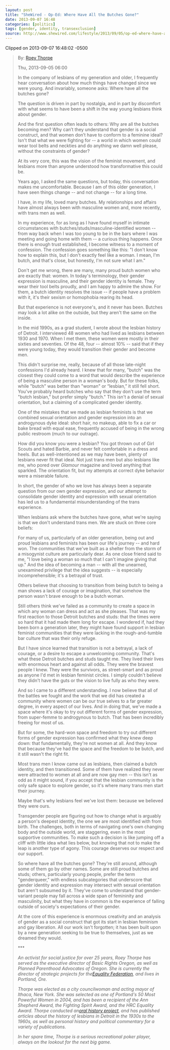 ```yaml
---
layout: post
title: "SheWired - Op-Ed: Where Have All the Butches Gone?"
date: 2013-09-07 16:48
categories: [politics]
tags: [gender, identity, transexclusion]
source: http://www.shewired.com/lifestyle/2013/09/05/op-ed-where-have-all-butches-gone
---
```



Clipped on 2013-09-07 16:48:02 -0500

<!--more-->

> By: [Roey Thorpe](http://www.shewired.com/users/roey-thorpe "View user profile.")
> 
> Thu, 2013-09-05 06:00
> 
> In the company of lesbians of my generation and older, I frequently hear
> conversation about how much things have changed since we were young. And
> invariably, someone asks: Where have all the butches gone?
> 
> The question is driven in part by nostalgia, and in part by discomfort
> with what seems to have been a shift in the way young lesbians think
> about gender.
> 
> And the first question often leads to others: Why are all the butches
> becoming men? Why can’t they understand that gender is a social
> construct, and that women don’t have to conform to a feminine ideal?
> Isn't that what we were fighting for -- a world in which women could wear
> tool belts and neckties and do anything we damn well please, without the
> constraints of gender?
> 
> At its very core, this was the vision of the feminist movement, and
> lesbians more than anyone understood how transformative this could be.
> 
> Years ago, I asked the same questions, but today, this conversation
> makes me uncomfortable. Because I am of this older generation, I have
> seen things change -- and not change -- for a long time.
> 
> I have, in my life, loved many butches. My relationships and affairs
> have almost always been with masculine women and, more recently, with
> trans men as well.
> 
> In my experience, for as long as I have found myself in intimate
> circumstances with butches/studs/masculine-identified women -- from way
> back when I was too young to be in the bars where I was meeting and
> going home with them -- a curious thing happens. Once there is enough
> trust established, I become witness to a moment of confession. The
> confession goes something like this: "I don't know how to explain this,
> but I don't exactly feel like a woman. I mean, I'm butch, and that's
> close, but honestly, I'm not sure what I am."
> 
> Don't get me wrong, there are many, many proud butch women who are
> exactly that: women. In today's terminology, their gender expression is
> masculine, and their gender identity is female. They wear their tool
> belts proudly, and I am happy to admire the show. For them, a butch
> identity resolves the issue -- if people have a problem with it, it's
> their sexism or homophobia rearing its head.  
> 
> But that experience is not everyone's, and it never has been. Butches
> may look a lot alike on the outside, but they aren't the same on the
> inside.
> 
> In the mid 1990s, as a grad student, I wrote about the lesbian history
> of Detroit. I interviewed 48 women who had lived as lesbians between
> 1930 and 1970. When I met them, these women were mostly in their sixties
> and seventies. Of the 48, four --  almost 10% -- said that if they were
> young today, they would transition their gender and become men.  
> 
> This didn't surprise me, really, because of all those late-night
> confessions I'd already heard. I knew that for many, "butch" was the
> closest they could come to a word that would describe the experience of
> being a masculine person in a woman's body. But for these folks, while
> "butch" was better than "woman" or “lesbian,” it still fell short.
> You've probably heard butches who say that they don't use the term
> "butch lesbian," but prefer simply "butch." This isn't a denial of
> sexual orientation, but a claiming of a complicated gender identity.  
> 
> One of the mistakes that we made as lesbian feminists is that we
> combined sexual orientation and gender expression into an androgynous
> dyke ideal: short hair, no makeup, able to fix a car or bake bread with
> equal ease, frequently accused of being in the wrong public restroom
> (much to our outrage). 
> 
> How did you know you were a lesbian? You got thrown out of Girl Scouts
> and hated Barbie, and never felt comfortable in a dress and heels. But
> as well-intentioned as we may have been, plenty of lesbians never fit
> that ideal. Not just trans men but also lesbians like me, who pored over
> *Glamour* magazine and loved anything that sparkled. The orientation
> fit, but my attempts at correct dyke behavior were a miserable failure.
>  
> 
> In short, the gender of who we love has always been a separate question
> from our own gender expression, and our attempt to consolidate gender
> identity and expression with sexual orientation has led us to a
> fundamental misunderstanding of the trans experience.
> 
> When lesbians ask where the butches have gone, what we're saying is that
> we don't understand trans men. We are stuck on three core beliefs:  
> 
> For many of us, particularly of an older generation, being out and proud
> lesbians and feminists has been our life's journey -- and hard won. The
> communities that we've built as a shelter from the storm of a misogynist
> culture are particularly dear. As one close friend said to me, "I love
> being a woman so much that I can't imagine giving that up." And the idea
> of becoming a man -- with all the unearned, unexamined privilege that the
> idea suggests -- is especially incomprehensible; it's a betrayal of
> trust.
> 
> Others believe that choosing to transition from being butch to being a
> man shows a lack of courage or imagination, that somehow the person
> wasn't brave enough to be a butch woman.  
> 
> Still others think we've failed as a community to create a space in
> which any woman can dress and act as she pleases. That was my first
> reaction to those Detroit butches and studs: that the times were so hard
> that it had made them long for escape. I wondered if, had they been born
> a generation later, they might have found support in lesbian feminist
> communities that they were lacking in the rough-and-tumble bar culture
> that was their only refuge.  
> 
> But I have since learned that transition is not a betrayal, a lack of
> courage, or a desire to escape a unwelcoming community. That's what
> these Detroit butches and studs taught me. They lived their lives with
> enormous heart and against all odds.  They were the bravest people I
> knew. They were the survivors, as street-smart and as proud as anyone
> I'd met in lesbian feminist circles. I simply couldn't believe they
> didn't have the guts or the vision to live fully as who they were.
> 
> And so I came to a different understanding. I now believe that all of
> the battles we fought and the work that we did has created a community
> where women can be our true selves to a far greater degree, in every
> aspect of our lives. And in doing that, we've made a space where it's
> okay to try out different forms of gender expression, from super-femme
> to androgynous to butch. That has been incredibly freeing for most of
> us.  
> 
> But for some, the hard-won space and freedom to try out different forms
> of gender expression has confirmed what they knew deep down: that
> fundamentally, they're not women at all. And they know that because
> they've had the space and the freedom to be butch, and it still wasn't
> the right fit.  
> 
> Most trans men I know came out as lesbians, then claimed a butch
> identity, and then transitioned. Some of them have realized they never
> were attracted to women at all and are now gay men -- this isn't as odd
> as it might sound, if you accept that the lesbian community is the only
> safe space to explore gender, so it's where many trans men start their
> journey.  
> 
> Maybe that's why lesbians feel we've lost them: because we believed they
> were ours.
> 
> Transgender people are figuring out how to change what is arguably a
> person's deepest identity, the one we are most identified with from
> birth. The challenges, both in terms of navigating one's own changing
> body and the outside world, are staggering, even in the most supportive
> communities. To make such a decision is like jumping off a cliff with
> little idea what lies below, but knowing that not to make the leap is
> another type of agony. This courage deserves our respect and our
> support.
> 
> So where have all the butches gone? They're still around, although some
> of them go by other names. Some are still proud butches and studs;
> others, particularly young people, prefer the term "genderqueer," with
> endless subcategories that underscore that gender identity and
> expression may intersect with sexual orientation but aren't subsumed by
> it. They've come to understand that gender-variant people may fall
> across a wide span of femininity and masculinity, but what they have in
> common is the experience of falling outside of society's expectations of
> their gender. 
> 
> At the core of this experience is enormous creativity and an analysis of
> gender as a social construct that got its start in lesbian feminism and
> gay liberation. All our work isn't forgotten; it has been built upon by
> a new generation seeking to be true to themselves, just as we dreamed
> they would.
> 
> \*\*\*
> 
> *An activist for social justice for over 25 years, Roey Thorpe has
> served as the executive director of Basic Rights Oregon, as well as
> Planned Parenthood Advocates of Oregon. She is currently the director of
> strategic projects for the*[*Equality
> Federation*](http://www.equalityfederation.org)*, and lives in Portland,
> Ore.*
> 
> *Thorpe was elected as a city councilwoman and acting mayor of Ithaca,
> New York.  She was selected as one of Portland's 50 Most Powerful Women
> in 2004, and has been a recipient of the Ann Shepherd Award, the
> Fighting Spirit Award, and the HRC Equality Award. Thorpe conducted
> an*[*oral history
> project*](http://rmc.library.cornell.edu/EAD/htmldocs/RMM07607.htm)*,
> and has published articles about the history of lesbians in Detroit in
> the 1930s to the 1960s, as well as personal history and political
> commentary for a variety of publications.*
> 
> *In her spare time, Thorpe is a serious recreational poker player,
> always on the lookout for the next big game.*
> 
